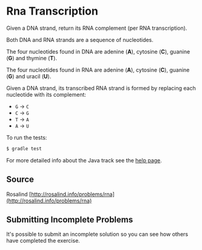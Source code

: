 # Rna Transcription

Given a DNA strand, return its RNA complement (per RNA transcription).

Both DNA and RNA strands are a sequence of nucleotides.

The four nucleotides found in DNA are adenine (**A**), cytosine (**C**),
guanine (**G**) and thymine (**T**).

The four nucleotides found in RNA are adenine (**A**), cytosine (**C**),
guanine (**G**) and uracil (**U**).

Given a DNA strand, its transcribed RNA strand is formed by replacing
each nucleotide with its complement:

* `G` -> `C`
* `C` -> `G`
* `T` -> `A`
* `A` -> `U`


To run the tests:

```sh
$ gradle test
```

For more detailed info about the Java track see the [help page](http://exercism.io/languages/java).

## Source

Rosalind [http://rosalind.info/problems/rna](http://rosalind.info/problems/rna)

## Submitting Incomplete Problems
It's possible to submit an incomplete solution so you can see how others have completed the exercise.


